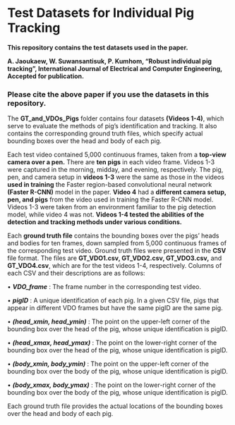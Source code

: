 # Test Datasets for Individual Pig Tracking 
**This repository contains the test datasets used in the paper.**

**A. Jaoukaew, W. Suwansantisuk, P. Kumhom, **“Robust individual pig tracking”**, International Journal of Electrical and Computer Engineering, Accepted for publication.**
### Please cite the above paper if you use the datasets in this repository.
The **GT_and_VDOs_Pigs** folder contains four datasets **(Videos 1-4)**, which serve to evaluate the methods of pig’s  identification and tracking. It also contains the corresponding ground truth files, which specify actual bounding boxes over the head and body of each pig.

Each test video contained 5,000 continuous frames, taken from a **top-view camera over a pen.** There are **ten pigs** in each video frame. Videos 1-3 were captured in the morning, midday, and evening, respectively. The pig, pen, and camera setup in **videos 1-3** were the same as those in the videos **used in training** the Faster region-based convolutional neural network **(Faster R-CNN)** model in the paper. **Video 4** had a **different camera setup, pen, and pigs** from the video used in training the Faster R-CNN model. Videos 1-3 were taken from an environment familiar to the pig detection model, while video 4 was not. **Videos 1-4 tested the abilities of the detection and tracking methods under various conditions.**

Each **ground truth file** contains the bounding boxes over the pigs’ heads and bodies for ten frames, down sampled from 5,000 continuous frames of the corresponding test video. Ground truth files were presented in the **CSV** file format. The files are **GT_VDO1.csv, GT_VDO2.csv, GT_VDO3.csv,** and **GT_VDO4.csv**, which are for the test videos 1-4, respectively. Columns of each CSV and their descriptions are as follows:

•	_**VDO_frame**_ : The frame number in the corresponding test video.

•	_**pigID**_ : A unique identification of each pig. In a given CSV file, pigs that appear in different VDO frames but have the same pigID are the same pig.

•	_**(head_xmin, head_ymin)**_ : The point on the upper-left corner of the bounding box over the  head of the pig, whose unique identification is pigID.

•	_**(head_xmax, head_ymax)**_ : The point on the lower-right corner of the bounding box over the  head of the pig, whose unique identification is pigID.

•	_**(body_xmin, body_ymin)**_ : The point on the upper-left corner of the bounding box over the  body of the pig, whose unique identification is pigID.

•	_**(body_xmax, body_ymax)**_ : The point on the lower-right corner of the bounding box over the  body of the pig, whose unique identification is pigID.

Each ground truth file provides the actual locations of the bounding boxes over the head and body of each pig.
